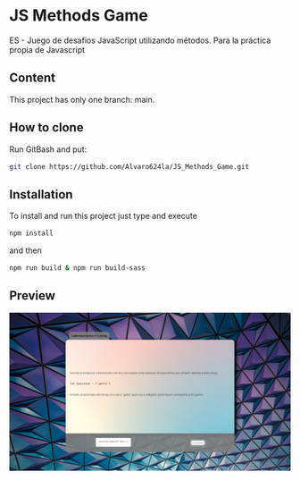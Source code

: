 # JS Methods Game
ES - Juego de desafios JavaScript utilizando métodos. Para la práctica propia de Javascript
<!-- EN - ... -->

## Content
This project has only one branch: main.

<!-- ## Demo
If you want to see the demo of this project deployed, you can visit [Demo of the project](https://c5ljgu.csb.app/) -->

## How to clone
Run GitBash and put:
```bash
git clone https://github.com/Alvaro624la/JS_Methods_Game.git
```

## Installation
To install and run this project just type and execute
```bash
npm install
```
and then
```bash
npm run build & npm run build-sass
```
## Preview
![](/preview.png)

<!-- ### Notes -->

